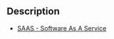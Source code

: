 ## Description

* [SAAS - Software As A Service](../Software%20Catagories/SAAS%20-%20Software%20As%20A%20Service.md)
